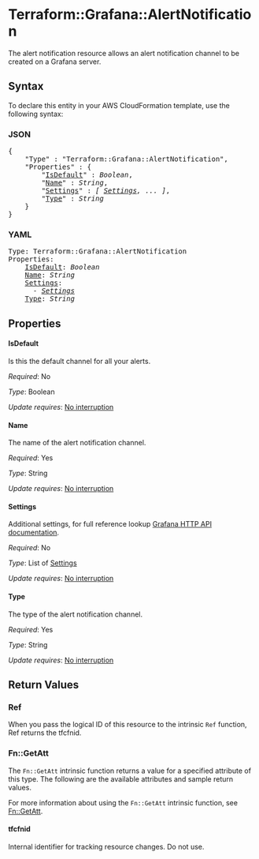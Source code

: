# Terraform::Grafana::AlertNotification

The alert notification resource allows an alert notification channel to be created on a Grafana server.

## Syntax

To declare this entity in your AWS CloudFormation template, use the following syntax:

### JSON

<pre>
{
    "Type" : "Terraform::Grafana::AlertNotification",
    "Properties" : {
        "<a href="#isdefault" title="IsDefault">IsDefault</a>" : <i>Boolean</i>,
        "<a href="#name" title="Name">Name</a>" : <i>String</i>,
        "<a href="#settings" title="Settings">Settings</a>" : <i>[ <a href="settings.md">Settings</a>, ... ]</i>,
        "<a href="#type" title="Type">Type</a>" : <i>String</i>
    }
}
</pre>

### YAML

<pre>
Type: Terraform::Grafana::AlertNotification
Properties:
    <a href="#isdefault" title="IsDefault">IsDefault</a>: <i>Boolean</i>
    <a href="#name" title="Name">Name</a>: <i>String</i>
    <a href="#settings" title="Settings">Settings</a>: <i>
      - <a href="settings.md">Settings</a></i>
    <a href="#type" title="Type">Type</a>: <i>String</i>
</pre>

## Properties

#### IsDefault

Is this the default channel for all your alerts.

_Required_: No

_Type_: Boolean

_Update requires_: [No interruption](https://docs.aws.amazon.com/AWSCloudFormation/latest/UserGuide/using-cfn-updating-stacks-update-behaviors.html#update-no-interrupt)

#### Name

The name of the alert notification channel.

_Required_: Yes

_Type_: String

_Update requires_: [No interruption](https://docs.aws.amazon.com/AWSCloudFormation/latest/UserGuide/using-cfn-updating-stacks-update-behaviors.html#update-no-interrupt)

#### Settings

Additional settings, for full reference lookup [Grafana HTTP API documentation](http://docs.grafana.org/http_api/alerting).

_Required_: No

_Type_: List of <a href="settings.md">Settings</a>

_Update requires_: [No interruption](https://docs.aws.amazon.com/AWSCloudFormation/latest/UserGuide/using-cfn-updating-stacks-update-behaviors.html#update-no-interrupt)

#### Type

The type of the alert notification channel.

_Required_: Yes

_Type_: String

_Update requires_: [No interruption](https://docs.aws.amazon.com/AWSCloudFormation/latest/UserGuide/using-cfn-updating-stacks-update-behaviors.html#update-no-interrupt)

## Return Values

### Ref

When you pass the logical ID of this resource to the intrinsic `Ref` function, Ref returns the tfcfnid.

### Fn::GetAtt

The `Fn::GetAtt` intrinsic function returns a value for a specified attribute of this type. The following are the available attributes and sample return values.

For more information about using the `Fn::GetAtt` intrinsic function, see [Fn::GetAtt](https://docs.aws.amazon.com/AWSCloudFormation/latest/UserGuide/intrinsic-function-reference-getatt.html).

#### tfcfnid

Internal identifier for tracking resource changes. Do not use.

